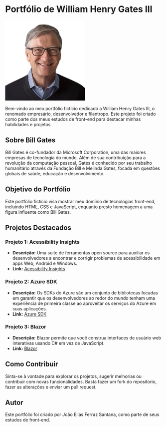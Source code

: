 # Portfólio de William Henry Gates III

![Bill Gates](./src/imagens/profile.png)

Bem-vindo ao meu portfólio fictício dedicado a William Henry Gates III, o renomado empresário, desenvolvedor e filantropo. Este projeto foi criado como parte dos meus estudos de front-end para destacar minhas habilidades e projetos.

## Sobre Bill Gates

Bill Gates é co-fundador da Microsoft Corporation, uma das maiores empresas de tecnologia do mundo. Além de sua contribuição para a revolução da computação pessoal, Gates é conhecido por seu trabalho humanitário através da Fundação Bill e Melinda Gates, focada em questões globais de saúde, educação e desenvolvimento.

## Objetivo do Portfólio

Este portfólio fictício visa mostrar meu domínio de tecnologias front-end, incluindo HTML, CSS e JavaScript, enquanto presto homenagem a uma figura influente como Bill Gates.

## Projetos Destacados

### Projeto 1: Acessibility Insights
- **Descrição:** Uma suite de ferramentas open source para auxiliar os desenvolvedores a encontrar e corrigir problemas de acessibilidade em apps Web, Android e Windows.
- **Link:** [Acessibility Insights](https://accessibilityinsights.io/)

### Projeto 2: Azure SDK
- **Descrição:** Os SDKs do Azure são um conjunto de bibliotecas focadas em garantir que os desenvolvedores ao redor do mundo tenham uma experiência de primeira classe ao aproveitar os serviços do Azure em suas aplicações.
- **Link:** [Azure SDK](https://github.com/azure/azure-sdk)

### Projeto 3: Blazor
- **Descrição:** Blazor permite que você construa interfaces de usuário web interativas usando C# em vez de JavaScript.
- **Link:** [Blazor](https://dotnet.microsoft.com/pt-br/apps/aspnet/web-apps/blazor)

## Como Contribuir

Sinta-se à vontade para explorar os projetos, sugerir melhorias ou contribuir com novas funcionalidades. Basta fazer um fork do repositório, fazer as alterações e enviar um pull request.

## Autor

Este portfólio foi criado por João Elias Ferraz Santana, como parte de seus estudos de front-end.
